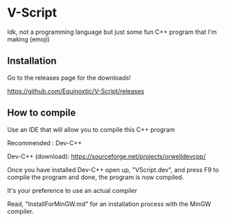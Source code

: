 # V-Script

Idk, not a programming language but just some fun C++ program that I'm making (emoji)

## Installation

Go to the releases page for the downloads!

https://github.com/Equinoxtic/V-Script/releases

## How to compile

Use an IDE that will allow you to compile this C++ program

Recommended : Dev-C++

Dev-C++ (download): https://sourceforge.net/projects/orwelldevcpp/

Once you have installed Dev-C++ open up, "VScript.dev", and press F9 to compile the program
and done, the program is now compiled.

It's your preference to use an actual compiler

Read, "InstallForMinGW.md" for an installation process with the MinGW compiler.
